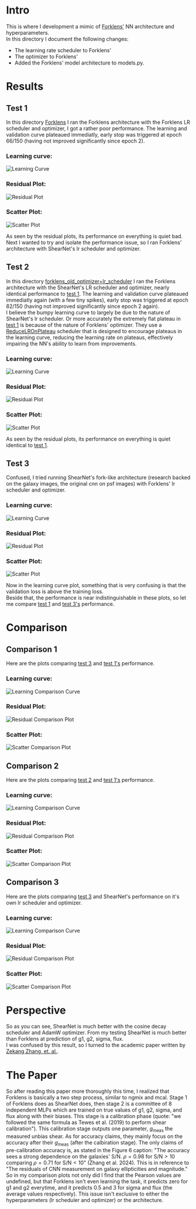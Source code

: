 # Intro
This is where I development a mimic of [Forklens'](https://github.com/zhangzzk/forklens) NN architecture and hyperparameters.  
In this directory I document the following changes:
- The learning rate scheduler to Forklens'
- The optimizer to Forklens'
- Added the Forklens' model architecture to models.py.
# Results

## Test 1

In this directory [Forklens](./plots/forklens_new_optimizer+lr_scheduler) I ran the Forklens architecture with the Forklens LR scheduler and optimizer, I got a rather poor performance. The learning and validation curve plateaued immediatly, early stop was triggered at epoch 66/150 (having not improved significantly since epoch 2).  
### Learning curve:

![Learning Curve](./plots/forklens_new_optimizer+lr_scheduler/learning_curve.png)

### Residual Plot:

![Residual Plot](./plots/forklens_new_optimizer+lr_scheduler/residuals.png)

### Scatter Plot:

![Scatter Plot](./plots/forklens_new_optimizer+lr_scheduler/scatters.png)

As seen by the residual plots, its performance on everything is quiet bad. Next I wanted to try and isolate the performance issue, so I ran Forklens' architecture with ShearNet's lr scheduler and optimizer.

## Test 2

In this directory [forklens_old_optimizer+lr_scheduler](./plots/forklens_old_optimizer+lr_scheduler) I ran the Forklens architecture with the ShearNet's LR scheduler and optimizer, nearly identical performance to [test 1](#test-1). The learning and validation curve plateaued immediatly again (with a few tiny spikes), early stop was triggered at epoch 82/150 (having not improved significantly since epoch 2 again).  
I believe the bumpy learning curve to largely be due to the nature of ShearNet's lr scheduler. Or more accurately the extremely flat plateau in [test 1](#test-1) is because of the nature of Forklens' optimizer. They use a [ReduceLROnPlateau](./src/core/train.py#L200) scheduler that is designed to encourage plateaus in the learning curve, reducing the learning rate on plateaus, effectively impairing the NN's ability to learn from improvements.  
### Learning curve:

![Learning Curve](./plots/forklens_old_optimizer+lr_scheduler/learning_curve.png)

### Residual Plot:

![Residual Plot](./plots/forklens_old_optimizer+lr_scheduler/residuals.png)

### Scatter Plot:

![Scatter Plot](./plots/forklens_old_optimizer+lr_scheduler/scatters.png)

As seen by the residual plots, its performance on everything is quiet identical to [test 1](#test-1).

## Test 3  
Confused, I tried running ShearNet's fork-like architecture (research backed on the galaxy images, the original cnn on psf images) with Forklens' lr scheduler and optimizer.

### Learning curve:

![Learning Curve](./plots/research+original_new_lr_and_optimizer/learning_curve.png)

### Residual Plot:

![Residual Plot](./plots/research+original_new_lr_and_optimizer/residuals.png)

### Scatter Plot:

![Scatter Plot](./plots/research+original_new_lr_and_optimizer/scatters.png)

Now in the learning curve plot, something that is very confusing is that the validation loss is above the training loss.  
Beside that, the performance is near indistinguishable in these plots, so let me compare [test 1](test-1) and [test 3's](#test-3) performance.

# Comparison 

## Comparison 1

Here are the plots comparing [test 3](#test-3) and [test 1's](test-1) performance.

### Learning curve:

![Learning Comparison Curve](./plots/compare_new_optimizer%2Blr_scheduler/learning_curves_comparison_20250716_040706.png)

### Residual Plot:

![Residual Comparison Plot](./plots/compare_new_optimizer%2Blr_scheduler/residuals_comparison_20250716_040759.png)

### Scatter Plot:

![Scatter Comparison Plot](./plots/compare_new_optimizer%2Blr_scheduler/prediction_comparison_20250716_040753.png)

## Comparison 2

Here are the plots comparing [test 2](#test-3) and [test 1's](test-1) performance.

### Learning curve:

![Learning Comparison Curve](./plots/forklens_compare_optimizer%2Blr_scheduler/learning_curves_comparison_20250716_040427.png)

### Residual Plot:

![Residual Comparison Plot](./plots/forklens_compare_optimizer%2Blr_scheduler/residuals_comparison_20250716_040523.png)

### Scatter Plot:

![Scatter Comparison Plot](./plots/forklens_compare_optimizer%2Blr_scheduler/prediction_comparison_20250716_040515.png)

## Comparison 3

Here are the plots comparing [test 3](#test-3) and ShearNet's performance on it's own lr scheduler and optimizer.

### Learning curve:

![Learning Comparison Curve](./plots/shearnet_compare_optimizer%2Blr_scheduler/learning_curves_comparison_20250716_040951.png)

### Residual Plot:

![Residual Comparison Plot](./plots/shearnet_compare_optimizer%2Blr_scheduler/residuals_comparison_20250716_041028.png)

### Scatter Plot:

![Scatter Comparison Plot](./plots/shearnet_compare_optimizer%2Blr_scheduler/prediction_comparison_20250716_041021.png)

# Perspective

So as you can see, ShearNet is much better with the cosine decay scheduler and AdamW optimizer. From my testing ShearNet is much better than Forklens at prediction of g1, g2, sigma, flux.  
I was confused by this result, so I turned to the academic paper written by [Zekang Zhang, et. al.](https://arxiv.org/pdf/2301.02986).   

# The Paper

So after reading this paper more thoroughly this time, I realized that Forklens is basically a two step process, similar to ngmix and mcal. Stage 1 of Forklens does as ShearNet does, then stage 2 is a committee of 8 independent MLPs which are trained on true values of g1, g2, sigma, and flux along with their biases. This stage is a calibration phase (quote: "we followed the same formula as Tewes et al. (2019) to perform shear calibration"). This calibration stage outputs one parameter, $g_{\text{meas}}$ the measured unbias shear. 
As for accuracy claims, they mainly focus on the accuracy after their $g_{\text{meas}}$ (after the calbiration stage). The only claims of pre-calibration accuracy is, as stated in the Figure 6 caption: "The accuracy sees a strong dependence on the galaxies' S/N. $\rho = 0.98$ for $\text{S/N} > 10$ comparing $\rho = 0.71$ for $\text{S/N} < 10$" (Zhang et al. 2024). This is in reference to "The residuals of CNN measurement on galaxy ellipticities and magnitude."  
So in my comparison plots not only did I find that the Pearson values are undefined, but that Forklens isn't even learning the task, it predicts zero for g1 and g2 everytime, and it predicts 0.5 and 3 for sigma and flux (the average values respectively). This issue isn't exclusive to either the hyperparameters (lr scheduler and optimizer) or the architecture.